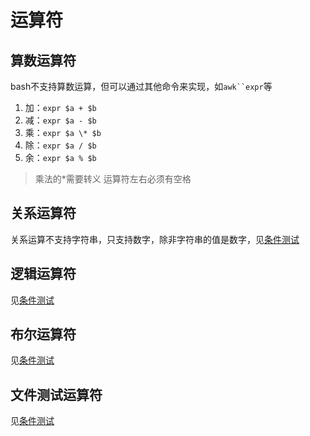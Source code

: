 # 运算符

## 算数运算符
bash不支持算数运算，但可以通过其他命令来实现，如`awk``expr`等
1. 加：`expr $a + $b`
2. 减：`expr $a - $b`
3. 乘：`expr $a \* $b`
4. 除：`expr $a / $b`
5. 余：`expr $a % $b`
> 乘法的*需要转义
> 运算符左右必须有空格

## 关系运算符
关系运算不支持字符串，只支持数字，除非字符串的值是数字，见[条件测试](条件测试.md)

## 逻辑运算符
见[条件测试](条件测试.md)

## 布尔运算符
见[条件测试](条件测试.md)

## 文件测试运算符
见[条件测试](条件测试.md)